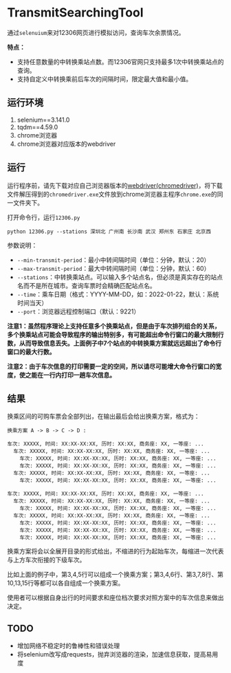 # TransmitSearchingTool

通过`selenuium`来对12306网页进行模拟访问，查询车次余票情况。

**特点：**

- 支持任意数量的中转换乘站点数。而12306官网只支持最多1次中转换乘站点的查询。
- 支持自定义中转换乘前后车次的间隔时间，限定最大值和最小值。

## 运行环境

1. selenium==3.141.0
2. tqdm==4.59.0
3. chrome浏览器
4. chrome浏览器对应版本的webdriver

## 运行

运行程序前，请先下载对应自己浏览器版本的[webdriver(chromedriver)](http://npm.taobao.org/mirrors/chromedriver/)，将下载文件解压得到的`chromedriver.exe`文件放到chrome浏览器主程序`chrome.exe`的同一文件夹下。

打开命令行，运行`12306.py`

```
python 12306.py --stations 深圳北 广州南 长沙南 武汉 郑州东 石家庄 北京西
```

参数说明：

- `--min-transmit-period`：最小中转间隔时间（单位：分钟，默认：20）
- `--max-transmit-period`：最大中转间隔时间（单位：分钟，默认：60）
- `--stations`：中转换乘站点。可以输入多个站点名，但必须是真实存在的站点名而不是所在城市。查询车票时会精确匹配站点名。
- `--time`：乘车日期（格式：YYYY-MM-DD，如：2022-01-22，默认：系统时间当天）
- `--port`：浏览器远程控制端口（默认：9221）

**注意1：虽然程序理论上支持任意多个换乘站点，但是由于车次排列组合的关系，多个换乘站点可能会导致程序的输出特别多，有可能超出命令行窗口的最大限制行数，从而导致信息丢失。上面例子中7个站点的中转换乘方案就远远超出了命令行窗口的最大行数。**

**注意2：由于车次信息的打印需要一定的空间，所以请尽可能增大命令行窗口的宽度，使之能在一行内打印一趟车次信息。**

## 结果

换乘区间的可购车票会全部列出，在输出最后会给出换乘方案，格式为：

```
换乘方案 A -> B -> C -> D :

车次: XXXXX, 时间: XX:XX-XX:XX, 历时: XX:XX, 商务座: XX, 一等座: ...
  车次: XXXXX, 时间: XX:XX-XX:XX, 历时: XX:XX, 商务座: XX, 一等座: ...
    车次: XXXXX, 时间: XX:XX-XX:XX, 历时: XX:XX, 商务座: XX, 一等座: ...
    车次: XXXXX, 时间: XX:XX-XX:XX, 历时: XX:XX, 商务座: XX, 一等座: ...
  车次: XXXXX, 时间: XX:XX-XX:XX, 历时: XX:XX, 商务座: XX, 一等座: ...
    车次: XXXXX, 时间: XX:XX-XX:XX, 历时: XX:XX, 商务座: XX, 一等座: ...

车次: XXXXX, 时间: XX:XX-XX:XX, 历时: XX:XX, 商务座: XX, 一等座: ...
  车次: XXXXX, 时间: XX:XX-XX:XX, 历时: XX:XX, 商务座: XX, 一等座: ...
    车次: XXXXX, 时间: XX:XX-XX:XX, 历时: XX:XX, 商务座: XX, 一等座: ...
  车次: XXXXX, 时间: XX:XX-XX:XX, 历时: XX:XX, 商务座: XX, 一等座: ...
    车次: XXXXX, 时间: XX:XX-XX:XX, 历时: XX:XX, 商务座: XX, 一等座: ...
    车次: XXXXX, 时间: XX:XX-XX:XX, 历时: XX:XX, 商务座: XX, 一等座: ...
    车次: XXXXX, 时间: XX:XX-XX:XX, 历时: XX:XX, 商务座: XX, 一等座: ...
```

换乘方案将会以全展开目录的形式给出，不缩进的行为起始车次，每缩进一次代表与上方车次衔接的下级车次。

比如上面的例子中，第3,4,5行可以组成一个换乘方案；第3,4,6行、第3,7,8行、第10,13,15行等都可以各自组成一个换乘方案。

使用者可以根据自身出行的时间要求和座位档次要求对照方案中的车次信息来做出决定。

## TODO

- 增加网络不稳定时的鲁棒性和错误处理
- 将selenium改写成requests，抛弃浏览器的渲染，加速信息获取，提高易用度
